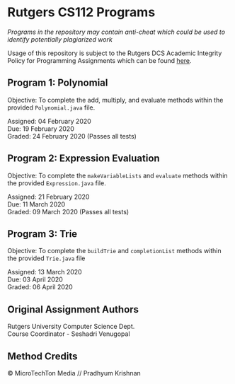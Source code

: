 # Rutgers CS112 Programs
*Programs in the repository may contain anti-cheat which could be used to identify potentially plagiarized work*

Usage of this repository is subject to the Rutgers DCS Academic Integrity Policy for Programming Assignments which can be found [here](https://www.cs.rutgers.edu/academics/undergraduate/academic-integrity-policy/programming-assignments).

## Program 1: Polynomial
Objective: To complete the add, multiply, and evaluate methods within the provided `Polynomial.java` file.

Assigned: 04 February 2020  
Due: 19 February 2020  
Graded: 24 February 2020 (Passes all tests)  

## Program 2: Expression Evaluation
Objective: To complete the `makeVariableLists` and `evaluate` methods within the provided `Expression.java` file.

Assigned: 21 February 2020  
Due: 11 March 2020  
Graded: 09 March 2020 (Passes all tests)  

## Program 3: Trie
Objective: To complete the `buildTrie` and `completionList` methods within the provided `Trie.java` file

Assigned: 13 March 2020  
Due: 03 April 2020  
Graded: 06 April 2020  

## Original Assignment Authors
Rutgers University Computer Science Dept.  
Course Coordinator - Seshadri Venugopal

## Method Credits
© MicroTechTon Media // Pradhyum Krishnan
